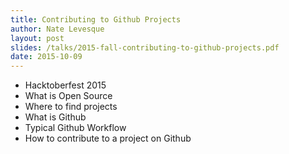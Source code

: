 ```yaml
---
title: Contributing to Github Projects
author: Nate Levesque
layout: post
slides: /talks/2015-fall-contributing-to-github-projects.pdf
date: 2015-10-09
---
```


* Hacktoberfest 2015
* What is Open Source
* Where to find projects
* What is Github
* Typical Github Workflow
* How to contribute to a project on Github

